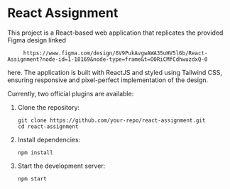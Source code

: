 # React Assignment

This project is a React-based web application that replicates the provided Figma design linked 
 ```
      https://www.figma.com/design/6V9PukAvgwAWA35uHV5l6b/React-Assignment?node-id=1-18169&node-type=frame&t=O0RiCMfCdhwuzdxQ-0
 ```
here. The application is built with ReactJS and styled using Tailwind CSS, ensuring responsive and pixel-perfect implementation of the design.

Currently, two official plugins are available:

 1. Clone the repository:
     ```
     git clone https://github.com/your-repo/react-assignment.git
     cd react-assignment

 2. Install dependencies:
    ```
    npm install

 3. Start the development server:
    ```
    npm start

     
     
